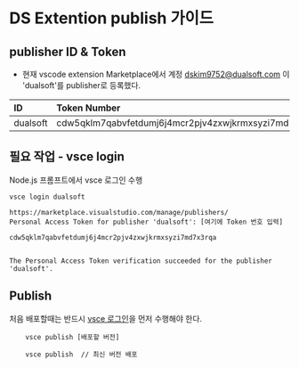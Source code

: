 # DS Extention publish 가이드

## publisher ID & Token
* 현재 vscode extension Marketplace에서 계정 dskim9752@dualsoft.com 이 'dualsoft'를 publisher로 등록했다.

|ID|Token Number|
|:--|:--|
|dualsoft|cdw5qklm7qabvfetdumj6j4mcr2pjv4zxwjkrmxsyzi7md7x3rqa|


## 필요 작업 - vsce login
Node.js 프롬프트에서 vsce 로그인 수행
```
vsce login dualsoft
```
```
https://marketplace.visualstudio.com/manage/publishers/
Personal Access Token for publisher 'dualsoft': [여기에 Token 번호 입력]

cdw5qklm7qabvfetdumj6j4mcr2pjv4zxwjkrmxsyzi7md7x3rqa


The Personal Access Token verification succeeded for the publisher 'dualsoft'.
```


## Publish

처음 배포할때는 반드시 [vsce 로그인](#필요-작업---vsce-login)을 먼저 수행해야 한다.

```
    vsce publish [배포할 버전]

    vsce publish  // 최신 버전 배포
```